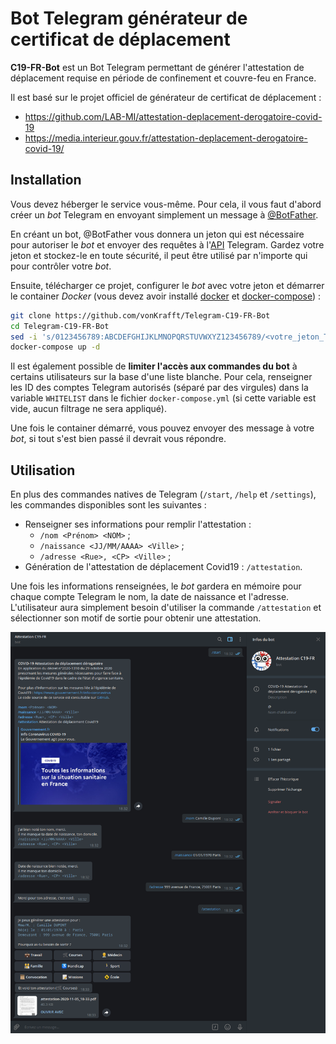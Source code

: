 # Bot Telegram générateur de certificat de déplacement

**C19-FR-Bot** est un Bot Telegram permettant de générer l'attestation de déplacement requise en période de confinement et couvre-feu en France.

Il est basé sur le projet officiel de générateur de certificat de déplacement :

- https://github.com/LAB-MI/attestation-deplacement-derogatoire-covid-19
- https://media.interieur.gouv.fr/attestation-deplacement-derogatoire-covid-19/

## Installation

Vous devez héberger le service vous-même. Pour cela, il vous faut d'abord créer un _bot_ Telegram en envoyant simplement un message à [@BotFather](https://core.telegram.org/bots#6-botfather).

En créant un bot, @BotFather vous donnera un jeton qui est nécessaire pour autoriser le _bot_ et envoyer des requêtes à l'[API](https://core.telegram.org/bots/api) Telegram. Gardez votre jeton et stockez-le en toute sécurité, il peut être utilisé par n'importe qui pour contrôler votre _bot_.

Ensuite, télécharger ce projet, configurer le _bot_ avec votre jeton et démarrer le container _Docker_ (vous devez avoir installé [docker](https://docs.docker.com/engine/install/) et [docker-compose](https://docs.docker.com/compose/install/)) :

```bash
git clone https://github.com/vonKrafft/Telegram-C19-FR-Bot
cd Telegram-C19-FR-Bot
sed -i 's/0123456789:ABCDEFGHIJKLMNOPQRSTUVWXYZ123456789/<votre_jeton_Telegram>/' docker-compose.yml
docker-compose up -d
```

Il est également possible de **limiter l'accès aux commandes du bot** à certains utilisateurs sur la base d'une liste blanche. Pour cela, renseigner les ID des comptes Telegram autorisés (séparé par des virgules) dans la variable `WHITELIST` dans le fichier `docker-compose.yml` (si cette variable est vide, aucun filtrage ne sera appliqué).

Une fois le container démarré, vous pouvez envoyer des message à votre _bot_, si tout s'est bien passé il devrait vous répondre.

## Utilisation

En plus des commandes natives de Telegram (`/start`, `/help` et `/settings`), les commandes disponibles sont les suivantes :

- Renseigner ses informations pour remplir l'attestation :
    - `/nom <Prénom> <NOM>` ;
    - `/naissance <JJ/MM/AAAA> <Ville>` ;
    - `/adresse <Rue>, <CP> <Ville>` ;
-  Génération de l'attestation de déplacement Covid19 : `/attestation`.

Une fois les informations renseignées, le _bot_ gardera en mémoire pour chaque compte Telegram le nom, la date de naissance et l'adresse. L'utilisateur aura simplement besoin d'utiliser la commande `/attestation` et sélectionner son motif de sortie pour obtenir une attestation.

![Aperçu du chat Telegram avec le bot](./preview.png)


